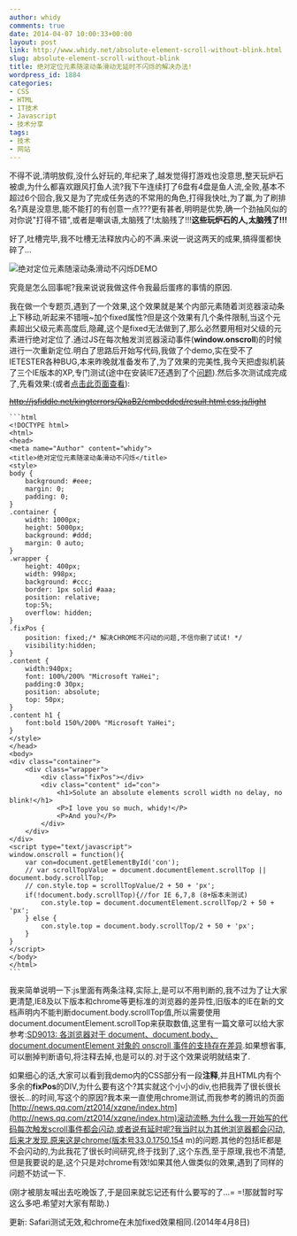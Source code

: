 ```yaml
---
author: whidy
comments: true
date: 2014-04-07 10:00:33+00:00
layout: post
link: http://www.whidy.net/absolute-element-scroll-without-blink.html
slug: absolute-element-scroll-without-blink
title: 绝对定位元素随滚动条滑动无延时不闪烁的解决办法!
wordpress_id: 1884
categories:
- CSS
- HTML
- IT技术
- Javascript
- 技术分享
tags:
- 技术
- 网站
---
```


不得不说,清明放假,没什么好玩的,年纪来了,越发觉得打游戏也没意思,整天玩炉石被虐,为什么都喜欢跟风打鱼人流?我下午连续打了6盘有4盘是鱼人流,全败,基本不超过6个回合,我又是为了完成任务选的不常用的角色,打得我快吐,为了赢,为了刷排名?真是没意思,能不能打的有创意一点???更有甚者,明明是优势,确一个劲抽风似的对你说"打得不错",或者是嘲讽语,太脑残了!太脑残了!!!**这些玩炉石的人,太脑残了!!!**

好了,吐槽完毕,我不吐槽无法释放内心的不满.来说一说这两天的成果,搞得蛋都快碎了...

![绝对定位元素随滚动条滑动不闪烁DEMO](http://www.whidy.net/wp-content/uploads/2014/04/demo-400x225.jpg)

<!-- more -->

究竟是怎么回事呢?我来说说我做这件令我最后蛋疼的事情的原因.

我在做一个专题页,遇到了一个效果,这个效果就是某个内部元素随着浏览器滚动条上下移动,听起来不错哦~加个fixed属性?但是这个效果有几个条件限制,当这个元素超出父级元素高度后,隐藏,这个是fixed无法做到了,那么必然要用相对父级的元素进行绝对定位了.通过JS在每次触发浏览器滚动事件(**window.onscroll**)的时候进行一次重新定位.明白了思路后开始写代码,我做了个demo,实在受不了IETESTER各种BUG,本来昨晚就准备发布了,为了效果的完美性,我今天把虚拟机装了三个IE版本的XP,专门测试(途中在安装IE7还遇到了个[问题](http://www.whidy.net/xp-ie7-homepage-locked.html)).然后多次测试成完成了,先看效果:(或者[点击此页面查看](http://whidy.net/demos/demo_absoluteScroll.html)):

<del>http://jsfiddle.net/kingterrors/QkaB2/embedded/result,html,css,js/light</del>


    
    ```html
    <!DOCTYPE html>
    <html>
    <head>
    <meta name="Author" content="whidy">
    <title>绝对定位元素随滚动条滑动不闪烁</title>
    <style>
    body {
    	background: #eee;
    	margin: 0;
    	padding: 0;
    }
    .container {
    	width: 1000px;
    	height: 5000px;
    	background: #ddd;
    	margin: 0 auto;
    }
    .wrapper {
    	height: 400px;
    	width: 998px;
    	background: #ccc;
    	border: 1px solid #aaa;
    	position: relative;
    	top:5%;
    	overflow: hidden;
    }
    .fixPos {
    	position: fixed;/* 解决CHROME不闪动的问题,不信你删了试试! */
    	visibility:hidden;
    }
    .content {
    	width:940px;
    	font: 100%/200% "Microsoft YaHei";
    	padding:0 30px;
    	position: absolute;
    	top: 50px;
    }
    .content h1 {
    	font:bold 150%/200% "Microsoft YaHei";
    }
    </style>
    </head>
    <body>
    <div class="container">
    	<div class="wrapper">
    		<div class="fixPos"></div>
    		<div class="content" id="con">
    			<h1>Solute an absolute elements scroll width no delay, no blink!</h1>
    			<P>I love you so much, whidy!</P>
    			<P>And you?</P>
    		</div>
    	</div>
    </div>
    <script type="text/javascript">
    window.onscroll = function(){
    	var con=document.getElementById('con');
    	// var scrollTopValue = document.documentElement.scrollTop || document.body.scrollTop;
    	// con.style.top = scrollTopValue/2 + 50 + 'px';
    	if(!document.body.scrollTop){//for IE 6,7,8 (8+版本未测试)
    		con.style.top = document.documentElement.scrollTop/2 + 50 + 'px';
    	} else {
    		con.style.top = document.body.scrollTop/2 + 50 + 'px';
    	}
    }
    </script>
    </body>
    </html>
    ```



我来简单说明一下:js里面有两条注释,实际上,是可以不用判断的,我不过为了让大家更清楚,IE8及以下版本和chrome等更标准的浏览器的差异性,旧版本的IE在新的文档声明内不能判断document.body.scrollTop值,所以需要使用document.documentElement.scrollTop来获取数值,这里有一篇文章可以给大家参考:[SD9013: 各浏览器对于 document、document.body、document.documentElement 对象的 onscroll 事件的支持存在差异](http://www.w3help.org/zh-cn/causes/SD9013).如果想省事,可以删掉判断语句,将注释去掉,也是可以的.对于这个效果说明就结束了.

如果细心的话,大家可以看到我demo内的CSS部分有一段**注释**,并且HTML内有个多余的**fixPos**的DIV,为什么要有这个?其实就这个小小的div,也把我弄了很长很长很长...的时间,写这个的原因?我本来一直使用chrome测试,而我参考的腾讯的页面[http://news.qq.com/zt2014/xzqne/index.htm](http://news.qq.com/zt2014/xzqne/index.htm)滚动流畅,为什么我一开始写的代码每次触发scroll事件都会闪动,或者说有延时呢?我当时以为其他浏览器都会闪动,后来才发现,原来这是chrome(版本号33.0.1750.154 m)的问题.其他的包括IE都是不会闪动的,为此我花了很长时间研究,终于找到了,这个东西,至于原理,我也不清楚,但是我要说的是,这个只是对chrome有效!如果其他人做类似的效果,遇到了同样的问题不妨试一下.

(刚才被朋友喊出去吃晚饭了,于是回来就忘记还有什么要写的了...= =!那就暂时写这么多吧.希望对大家有帮助.)

更新: Safari测试无效,和chrome在未加fixed效果相同.(2014年4月8日)
